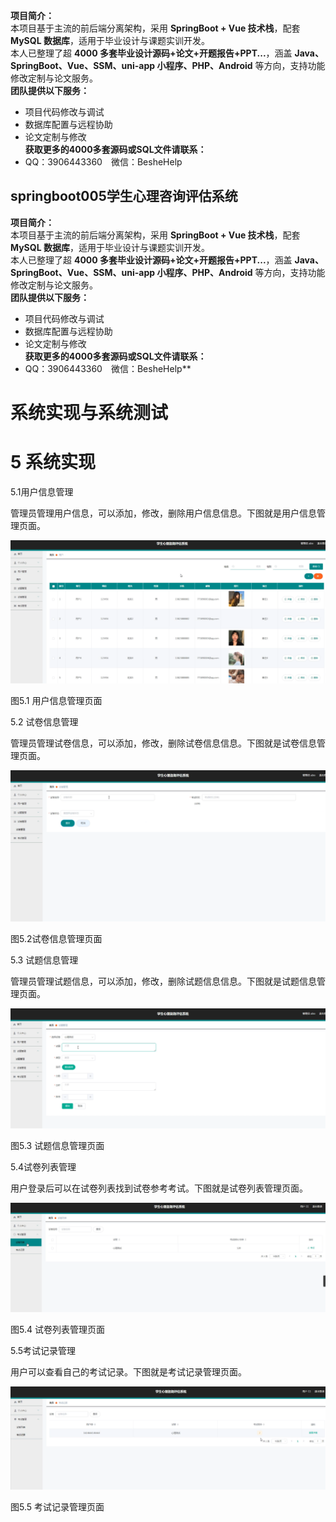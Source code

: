 **项目简介：**  
本项目基于主流的前后端分离架构，采用 **SpringBoot + Vue 技术栈**，配套 **MySQL 数据库**，适用于毕业设计与课题实训开发。  
本人已整理了超 **4000 多套毕业设计源码+论文+开题报告+PPT...**，涵盖 **Java、SpringBoot、Vue、SSM、uni-app 小程序、PHP、Android** 等方向，支持功能修改定制与论文服务。  
**团队提供以下服务：**  
- 项目代码修改与调试  
- 数据库配置与远程协助  
- 论文定制与修改  
**获取更多的4000多套源码或SQL文件请联系：**  
- QQ：3906443360 微信：BesheHelp


## springboot005学生心理咨询评估系统

**项目简介：**  
本项目基于主流的前后端分离架构，采用 **SpringBoot + Vue 技术栈**，配套 **MySQL 数据库**，适用于毕业设计与课题实训开发。  
本人已整理了超 **4000 多套毕业设计源码+论文+开题报告+PPT...**，涵盖 **Java、SpringBoot、Vue、SSM、uni-app 小程序、PHP、Android** 等方向，支持功能修改定制与论文服务。  
**团队提供以下服务：**  
- 项目代码修改与调试  
- 数据库配置与远程协助  
- 论文定制与修改  
**获取更多的4000多套源码或SQL文件请联系：**  
- QQ：3906443360 微信：BesheHelp**


# 系统实现与系统测试

# 5 系统实现

5.1用户信息管理

管理员管理用户信息，可以添加，修改，删除用户信息信息。下图就是用户信息管理页面。

![图1](images/image_0.png)

图5.1 用户信息管理页面

5.2 试卷信息管理

管理员管理试卷信息，可以添加，修改，删除试卷信息信息。下图就是试卷信息管理页面。

![图2](images/image_1.png)

图5.2试卷信息管理页面

5.3 试题信息管理

管理员管理试题信息，可以添加，修改，删除试题信息信息。下图就是试题信息管理页面。

![图3](images/image_2.png)

图5.3 试题信息管理页面

5.4试卷列表管理

用户登录后可以在试卷列表找到试卷参考考试。下图就是试卷列表管理页面。

![图4](images/image_3.png)

图5.4 试卷列表管理页面

5.5考试记录管理

用户可以查看自己的考试记录。下图就是考试记录管理页面。

![图5](images/image_4.png)

图5.5 考试记录管理页面

